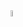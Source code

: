 <div>
  <img src="https://cdn.jsdelivr.net/gh/devicons/devicon/icons/linux/linux-original.svg" width="5%" display="flex" justify-content="center"/>
</div>
